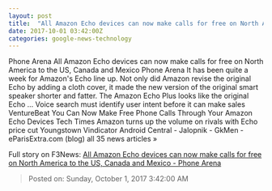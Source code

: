 ```yaml
---
layout: post
title:  "All Amazon Echo devices can now make calls for free on North America to the US, Canada and Mexico - Phone Arena"
date: 2017-10-01 03:42:00Z
categories: google-news-technology
---
```


Phone Arena All Amazon Echo devices can now make calls for free on North America to the US, Canada and Mexico Phone Arena It has been quite a week for Amazon's Echo line up. Not only did Amazon revise the original Echo by adding a cloth cover, it made the new version of the original smart speaker shorter and fatter. The Amazon Echo Plus looks like the original Echo ... Voice search must identify user intent before it can make sales VentureBeat You Can Now Make Free Phone Calls Through Your Amazon Echo Devices Tech Times Amazon turns up the volume on rivals with Echo price cut Youngstown Vindicator Android Central - Jalopnik - GkMen - eParisExtra.com (blog) all 35 news articles »


Full story on F3News: [All Amazon Echo devices can now make calls for free on North America to the US, Canada and Mexico - Phone Arena](http://www.f3nws.com/n/PfG2q)

> Posted on: Sunday, October 1, 2017 3:42:00 AM
